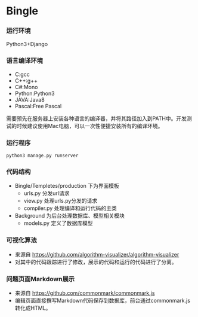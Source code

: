 # Bingle
### 运行环境
Python3+Django

### 语言编译环境
- C:gcc
- C++:g++
- C#:Mono
- Python:Python3
- JAVA:Java8
- Pascal:Free Pascal

需要预先在服务器上安装各种语言的编译器，并将其路径加入到PATH中。开发测试的时候建议使用Mac电脑，可以一次性便捷安装所有的编译环境。

### 运行程序
```shell
python3 manage.py runserver
```

### 代码结构
- Bingle/Templetes/production 下为界面模板
  - urls.py 分发url请求
  - view.py 处理urls.py分发的请求
  - compiler.py 处理编译和运行代码的主类
- Background 为后台处理数据库、模型相关模块
  - models.py 定义了数据库模型

### 可视化算法
- 来源自 https://github.com/algorithm-visualizer/algorithm-visualizer 
- 对其中的代码跟踪进行了修改，展示的代码和运行的代码进行了分离。

### 问题页面Markdown展示
- 来源自 https://github.com/commonmark/commonmark.js
- 编辑页面直接撰写Markdown代码保存到数据库，前台通过commonmark.js转化成HTML。